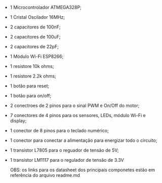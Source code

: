 - 1 Microcontrolador ATMEGA328P;
- 1 Cristal Oscilador 16MHz; 
- 2 capacitores de 100nF;
- 2 capacitores de 100uF;
- 2 capacitores de 22pF;
- 1 Módulo Wi-Fi ESP8266;
- 1 resistore 10k ohms;
- 1 resistore 2.2k ohms;
- 1 botão para reset;
- 1 botão para on/off;
- 2 conectroes de 2 pinos para o sinal PWM e On/Off do motor;
- 7 conectores de 4 pinos para os sensores, LEDs, módulo Wi-Fi e display;
- 1 conector de 8 pinos para o teclado numérico;
- 1 conector para conectar a alimentação para energizar todo o circuito;
- 1 transistor L7805 para o reguador de tensão de 5V;
- 1 transistor LM1117 para o regulador de tensão de 3.3V

  OBS: os links para os datasheet dos principais componetes estão em referência do arquivo readme.md
